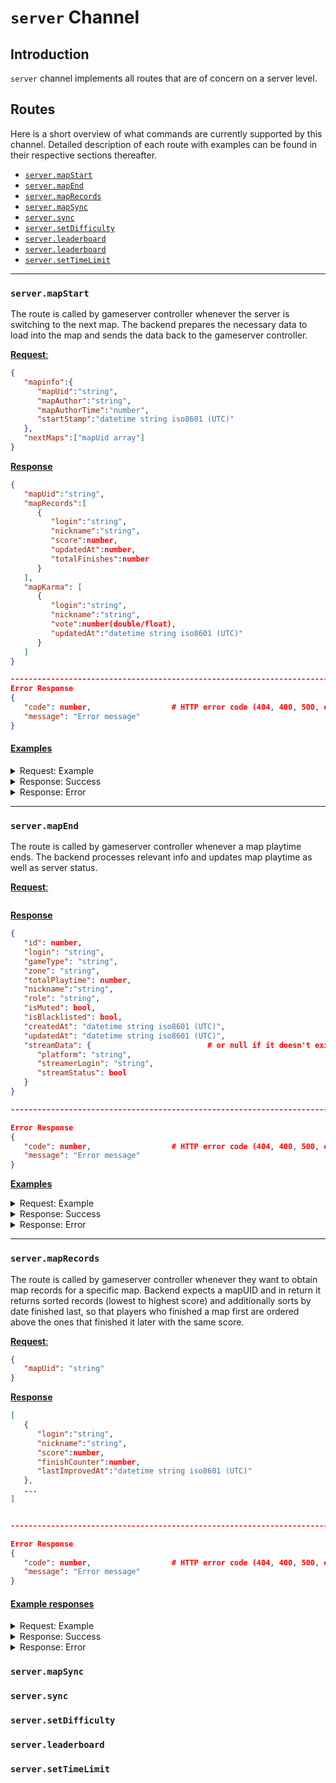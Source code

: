 # `server` Channel

## Introduction

`server` channel implements all routes that are of concern on a server level.

## Routes

Here is a short overview of what commands are currently supported by this channel.
Detailed description of each route with examples can be found in their respective sections thereafter.

- [`server.mapStart`](#servermapstart)
- [`server.mapEnd`](#servermapend)
- [`server.mapRecords`](#servermaprecords)
- [`server.mapSync`](#servermapsync)
- [`server.sync`](#serversync)
- [`server.setDifficulty`](#serversetdifficulty)
- [`server.leaderboard`](#serverleaderboard)
- [`server.leaderboard`](#serverleaderboard)
- [`server.setTimeLimit`](#serversettimelimit)

---

### `server.mapStart`

The route is called by gameserver controller whenever the server is switching to the next map. The backend prepares the necessary data to load into the map and sends the data back to the gameserver controller.

<u>**Request**:</u>

```json
{
   "mapinfo":{
      "mapUid":"string",
      "mapAuthor":"string",
      "mapAuthorTime":"number",
      "startStamp":"datetime string iso8601 (UTC)"
   },
   "nextMaps":["mapUid array"]
}
```

<u>**Response**</u>

```json
{
   "mapUid":"string",
   "mapRecords":[
      {
         "login":"string",
         "nickname":"string",
         "score":number,
         "updatedAt":number,
         "totalFinishes":number
      }
   ],
   "mapKarma": [
      {
         "login":"string",
         "nickname":"string",
         "vote":number(double/float),
         "updatedAt":"datetime string iso8601 (UTC)"
      }
   ]
}

-------------------------------------------------------------------------------
Error Response
{
   "code": number,                  # HTTP error code (404, 400, 500, etc.)
   "message": "Error message"
}
```

#### <u>**Examples**</u>

<details>
  <summary>Request: Example</summary>

```json
```

</details>

<details>
  <summary>Response: Success </summary>

```json
```

</details>

<details>
  <summary>Response: Error</summary>

```json
{
   "code": 500,
   "message": "Internal Server Error
}
```

</details>

---

### `server.mapEnd`

The route is called by gameserver controller whenever a map playtime ends. The backend processes relevant info and updates map playtime as well as server status.

<u>**Request**:</u>

```json
```

<u>**Response**</u>

```json
{
   "id": number,
   "login": "string",
   "gameType": "string",
   "zone": "string",
   "totalPlaytime": number,
   "nickname":"string",
   "role": "string",
   "isMuted": bool,
   "isBlacklisted": bool,
   "createdAt": "datetime string iso8601 (UTC)",
   "updatedAt": "datetime string iso8601 (UTC)",
   "streamData": {                          # or null if it doesn't exist
      "platform": "string",
      "streamerLogin": "string",
      "streamStatus": bool
   }
}

-------------------------------------------------------------------------------

Error Response
{
   "code": number,                  # HTTP error code (404, 400, 500, etc.)
   "message": "Error message"
}
```

 <u>**Examples**</u>

<details>
  <summary>Request: Example</summary>

```json
{
   "login":"el-djinn",
   "gameType":"TmForever",
   "nickname":"djinn",
   "zone":"World|Europe|Croatia"
}
```

</details>

<details>
  <summary>Response: Success</summary>

```json
{
   "id":20,
   "login":"el-djinn",
   "gameType":"KK",
   "zone":"World|Europe|Croatia",
   "totalPlaytime":0,
   "nickname":"djinn",
   "role":"user",
   "isMuted":false,
   "isBlacklisted":false,
   "createdAt":"2024-08-10T10:24:06Z",
   "updatedAt":"2024-08-10T12:33:42Z",
   "streamData": null
}
```

</details>

<details>
  <summary>Response: Error</summary>

```json
{
   "code": 500,
   "message": "Internal Server Error
}
```

</details>

---

### `server.mapRecords`

The route is called by gameserver controller whenever they want to obtain map records for a specific map.
Backend expects a mapUID and in return it returns sorted records (lowest to highest score) and additionally sorts by date finished last,
so that players who finished a map first are ordered above the ones that finished it later with the same score.

<u>**Request**:</u>

```json
{
   "mapUid": "string"
}
```

<u>**Response**</u>

```json
[
   {
      "login":"string",
      "nickname":"string",
      "score":number,
      "finishCounter":number,
      "lastImprovedAt":"datetime string iso8601 (UTC)"
   },
   ...
]


-------------------------------------------------------------------------------

Error Response
{
   "code": number,                  # HTTP error code (404, 400, 500, etc.)
   "message": "Error message"
}

```

#### <u>**Example responses**</u>

<details>
  <summary>Request: Example</summary>

```json
{
   "mapUid": "6ktPCqLADXXuy5LaOLTzktaGlKf"
}
```

</details>

<details>
  <summary>Response: Success</summary>

```json
[
   {
      "login":"p7",
      "nickname":"el-djinn",
      "score":12343,
      "finishCounter":6,
      "lastImprovedAt":"2024-08-10T21:03:43Z"
   },
   {
      "login":"p8",
      "nickname":"el-djinn",
      "score":12345,
      "finishCounter":1,
      "lastImprovedAt":"2024-08-11T13:47:14Z"
   },
   {
      "login":"*fakeplayer1*",
      "nickname":"player1",
      "score":52255,
      "finishCounter":17,
      "lastImprovedAt":"2024-08-10T19:48:22Z"
   },
   {
      "login":"*fakeplayer2*",
      "nickname":"player2",
      "score":94283,
      "finishCounter":14,
      "lastImprovedAt":"2024-08-10T19:48:22Z"
   }
]
```

</details>

<details>
  <summary>Response: Error</summary>

```json
{
   "code": 500,
   "message": "Internal Server Error
}
```

</details>

### `server.mapSync`

### `server.sync`

### `server.setDifficulty`

### `server.leaderboard`

### `server.setTimeLimit`
